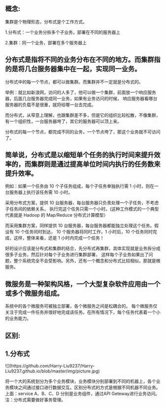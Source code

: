 <h2>概念:</h2>
<p>集群是个物理形态，分布式是个工作方式。</p>
<p>1.分布式：一个业务分拆多个子业务，部署在不同的服务器上</p>
<p>2.集群：同一个业务，部署在多个服务器上</p>
<h2>分布式是指将不同的业务分布在不同的地方。而集群指的是将几台服务器集中在一起，实现同一业务。</h2>
<p>分布式中的每一个节点，都可以做集群。而集群并不一定就是分布式的。</p>
<p>举例：就比如新浪网，访问的人多了，他可以做一个集群，前面放一个响应服务器，后面几台服务器完成同一业务，如果有业务访问的时候，
响应服务器看哪台服务器的负载不是很重，就将给哪一台去完成。</p>
<p>而分布式，从窄意上理解，也跟集群差不多，但是它的组织比较松散，不像集群，有一个组织性，一台服务器垮了，其它的服务器可以顶上来。</p>
<p>分布式的每一个节点，都完成不同的业务，一个节点垮了，那这个业务就不可访问了。</p>
<h2>简单说，分布式是以缩短单个任务的执行时间来提升效率的，而集群则是通过提高单位时间内执行的任务数来提升效率。</h2>
<p>例如：如果一个任务由 10 个子任务组成，每个子任务单独执行需 1 小时，则在一台服务器上执行该任务需 10 小时。</p>
<p>采用分布式方案，提供 10 台服务器，每台服务器只负责处理一个子任务，不考虑子任务间的依赖关系，
执行完这个任务只需一个小时。(这种工作模式的一个典型代表就是 Hadoop 的 Map/Reduce 分布式计算模型）</p>
<p>而采用集群方案，同样提供 10 台服务器，每台服务器都能独立处理这个任务。假设有 10 个任务同时到达，
10 个服务器将同时工作，1 小时后，10 个任务同时完成，这样，整体来看，还是 1 小时内完成一个任务！</p>
<p>好的设计应该是分布式和集群的结合，先分布式再集群，具体实现就是业务拆分成很多子业务，然后针对每个子业务进行集群部署，
这样每个子业务如果出了问题，整个系统完全不会受影响。另外，还有一个概念和分布式比较相似，那就是微服务。</p>
<h2>微服务是一种架构风格，一个大型复杂软件应用由一个或多个微服务组成。</h2>
<p>系统中的各个微服务可被独立部署，各个微服务之间是松耦合的。
每个微服务仅关注于完成一件任务并很好地完成该任务。在所有情况下，每个任务代表着一个小的业务能力。</p>
<h2>区别:</h2>
<h2>1.分布式</h2>
<p>![](https://github.com/Harry-Liu9237/Harry-Liu9237.github.io/blob/master/img/picture.jpg)<p>
<p>将一个大的系统划分为多个业务模块，业务模块分别部署到不同的机器上，各个业务模块之间通过接口进行数据交互。区别分布式的方式是根据不同机器不同业务。
上面：service A、B、C、D 分别是业务组件，通过API Geteway进行业务访问。
注：分布式需要做好事务管理。</p>
